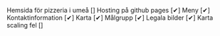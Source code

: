 Hemsida för pizzeria i umeå     []
Hosting på github pages         [✔]
Meny                            [✔]
Kontaktinformation              [✔]
Karta                           [✔]
Målgrupp                        [✔]
Legala bilder                   [✔]
Karta scaling fel               []